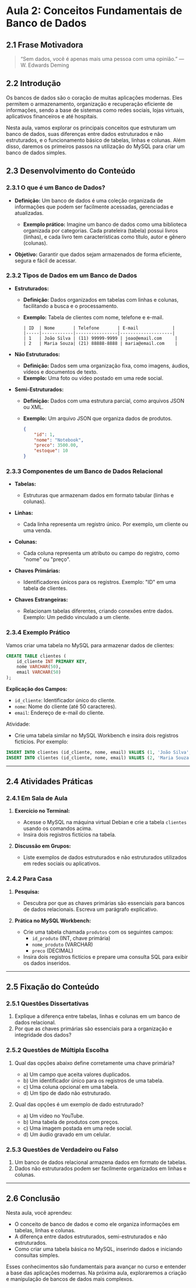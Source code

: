 # Aula 2: Conceitos Fundamentais de Banco de Dados

## 2.1 Frase Motivadora

> “Sem dados, você é apenas mais uma pessoa com uma opinião.” — W. Edwards Deming

## 2.2 Introdução

Os bancos de dados são o coração de muitas aplicações modernas. Eles permitem o armazenamento, organização e recuperação eficiente de informações, sendo a base de sistemas como redes sociais, lojas virtuais, aplicativos financeiros e até hospitais.

Nesta aula, vamos explorar os principais conceitos que estruturam um banco de dados, suas diferenças entre dados estruturados e não estruturados, e o funcionamento básico de tabelas, linhas e colunas. Além disso, daremos os primeiros passos na utilização do MySQL para criar um banco de dados simples.

## 2.3 Desenvolvimento do Conteúdo

### 2.3.1 O que é um Banco de Dados?

- **Definição:** Um banco de dados é uma coleção organizada de informações que podem ser facilmente acessadas, gerenciadas e atualizadas.
  - **Exemplo prático:** Imagine um banco de dados como uma biblioteca organizada por categorias. Cada prateleira (tabela) possui livros (linhas), e cada livro tem características como título, autor e gênero (colunas).

- **Objetivo:** Garantir que dados sejam armazenados de forma eficiente, segura e fácil de acessar.

### 2.3.2 Tipos de Dados em um Banco de Dados

- **Estruturados:**
  - **Definição:** Dados organizados em tabelas com linhas e colunas, facilitando a busca e o processamento.
  - **Exemplo:** Tabela de clientes com nome, telefone e e-mail.

    ```plaintext
    | ID  | Nome       | Telefone       | E-mail             |
    |-----|------------|----------------|--------------------|
    | 1   | João Silva | (11) 99999-9999 | joao@email.com     |
    | 2   | Maria Souza| (21) 88888-8888 | maria@email.com    |
    ```

- **Não Estruturados:**
  - **Definição:** Dados sem uma organização fixa, como imagens, áudios, vídeos e documentos de texto.
  - **Exemplo:** Uma foto ou vídeo postado em uma rede social.

- **Semi-Estruturados:**
  - **Definição:** Dados com uma estrutura parcial, como arquivos JSON ou XML.
  - **Exemplo:** Um arquivo JSON que organiza dados de produtos.

    ```json
    {
        "id": 1,
        "nome": "Notebook",
        "preco": 3500.00,
        "estoque": 10
    }
    ```

### 2.3.3 Componentes de um Banco de Dados Relacional

- **Tabelas:**
  - Estruturas que armazenam dados em formato tabular (linhas e colunas).

- **Linhas:**
  - Cada linha representa um registro único. Por exemplo, um cliente ou uma venda.

- **Colunas:**
  - Cada coluna representa um atributo ou campo do registro, como "nome" ou "preço".

- **Chaves Primárias:**
  - Identificadores únicos para os registros. Exemplo: "ID" em uma tabela de clientes.

- **Chaves Estrangeiras:**
  - Relacionam tabelas diferentes, criando conexões entre dados. Exemplo: Um pedido vinculado a um cliente.

### 2.3.4 Exemplo Prático

Vamos criar uma tabela no MySQL para armazenar dados de clientes:

```sql
CREATE TABLE clientes (
    id_cliente INT PRIMARY KEY,
    nome VARCHAR(50),
    email VARCHAR(50)
);
```

**Explicação dos Campos:**
- `id_cliente`: Identificador único do cliente.
- `nome`: Nome do cliente (até 50 caracteres).
- `email`: Endereço de e-mail do cliente.

Atividade:
- Crie uma tabela similar no MySQL Workbench e insira dois registros fictícios. Por exemplo:

```sql
INSERT INTO clientes (id_cliente, nome, email) VALUES (1, 'João Silva', 'joao@email.com');
INSERT INTO clientes (id_cliente, nome, email) VALUES (2, 'Maria Souza', 'maria@email.com');
```

---

## 2.4 Atividades Práticas

### 2.4.1 Em Sala de Aula

1. **Exercício no Terminal:**
   - Acesse o MySQL na máquina virtual Debian e crie a tabela `clientes` usando os comandos acima.
   - Insira dois registros fictícios na tabela.

2. **Discussão em Grupos:**
   - Liste exemplos de dados estruturados e não estruturados utilizados em redes sociais ou aplicativos.

### 2.4.2 Para Casa

1. **Pesquisa:**
   - Descubra por que as chaves primárias são essenciais para bancos de dados relacionais. Escreva um parágrafo explicativo.

2. **Prática no MySQL Workbench:**
   - Crie uma tabela chamada `produtos` com os seguintes campos:
     - `id_produto` (INT, chave primária)
     - `nome_produto` (VARCHAR)
     - `preco` (DECIMAL)
   - Insira dois registros fictícios e prepare uma consulta SQL para exibir os dados inseridos.

---

## 2.5 Fixação do Conteúdo

### 2.5.1 Questões Dissertativas

1. Explique a diferença entre tabelas, linhas e colunas em um banco de dados relacional.
2. Por que as chaves primárias são essenciais para a organização e integridade dos dados?

### 2.5.2 Questões de Múltipla Escolha

1. Qual das opções abaixo define corretamente uma chave primária?
   - a) Um campo que aceita valores duplicados.
   - b) Um identificador único para os registros de uma tabela.
   - c) Uma coluna opcional em uma tabela.
   - d) Um tipo de dado não estruturado.

2. Qual das opções é um exemplo de dado estruturado?
   - a) Um vídeo no YouTube.
   - b) Uma tabela de produtos com preços.
   - c) Uma imagem postada em uma rede social.
   - d) Um áudio gravado em um celular.

### 2.5.3 Questões de Verdadeiro ou Falso

1. Um banco de dados relacional armazena dados em formato de tabelas. 
2. Dados não estruturados podem ser facilmente organizados em linhas e colunas.

---

## 2.6 Conclusão

Nesta aula, você aprendeu:
- O conceito de banco de dados e como ele organiza informações em tabelas, linhas e colunas.
- A diferença entre dados estruturados, semi-estruturados e não estruturados.
- Como criar uma tabela básica no MySQL, inserindo dados e iniciando consultas simples.

Esses conhecimentos são fundamentais para avançar no curso e entender a base das aplicações modernas. Na próxima aula, exploraremos a criação e manipulação de bancos de dados mais complexos.